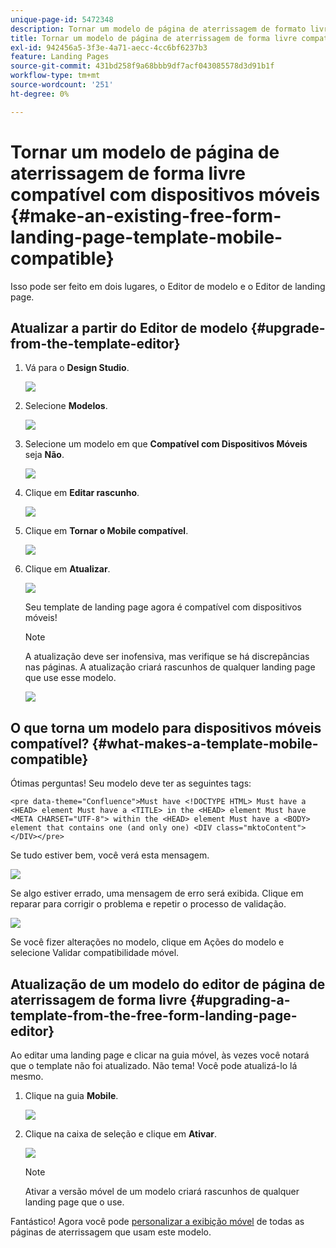 ```yaml
---
unique-page-id: 5472348
description: Tornar um modelo de página de aterrissagem de formato livre existente compatível com dispositivos móveis - Documentação do Marketo - Documentação do produto
title: Tornar um modelo de página de aterrissagem de forma livre compatível com dispositivos móveis
exl-id: 942456a5-3f3e-4a71-aecc-4cc6bf6237b3
feature: Landing Pages
source-git-commit: 431bd258f9a68bbb9df7acf043085578d3d91b1f
workflow-type: tm+mt
source-wordcount: '251'
ht-degree: 0%

---
```


# Tornar um modelo de página de aterrissagem de forma livre compatível com dispositivos móveis {#make-an-existing-free-form-landing-page-template-mobile-compatible}

Isso pode ser feito em dois lugares, o Editor de modelo e o Editor de landing page.

## Atualizar a partir do Editor de modelo {#upgrade-from-the-template-editor}

1. Vá para o **Design Studio**.

   ![](assets/designstudio-1.png)

1. Selecione **Modelos**.

   ![](assets/image2015-1-22-20-3a20-3a2.png)

1. Selecione um modelo em que **Compatível com Dispositivos Móveis** seja **Não**.

   ![](assets/image2015-1-22-20-3a22-3a24.png)

1. Clique em **Editar rascunho**.

   ![](assets/image2015-1-22-20-3a25-3a36.png)

1. Clique em **Tornar o Mobile compatível**.

   ![](assets/image2015-1-22-20-3a30-3a33.png)

1. Clique em **Atualizar**.

   ![](assets/image2015-1-22-20-3a32-3a45.png)

   Seu template de landing page agora é compatível com dispositivos móveis!

   >[!NOTE]
   >
   >A atualização deve ser inofensiva, mas verifique se há discrepâncias nas páginas. A atualização criará rascunhos de qualquer landing page que use esse modelo.

   ![](assets/image2015-1-22-20-3a36-3a43.png)

## O que torna um modelo para dispositivos móveis compatível? {#what-makes-a-template-mobile-compatible}

Ótimas perguntas! Seu modelo deve ter as seguintes tags:

`<pre data-theme="Confluence">Must have <!DOCTYPE HTML> Must have a <HEAD> element Must have a <TITLE> in the <HEAD> element Must have <META CHARSET="UTF-8"> within the <HEAD> element Must have a <BODY> element that contains one (and only one) <DIV class="mktoContent"></DIV></pre>`

Se tudo estiver bem, você verá esta mensagem.

![](assets/image2015-1-22-20-3a41-3a31.png)

Se algo estiver errado, uma mensagem de erro será exibida. Clique em reparar para corrigir o problema e repetir o processo de validação.

![](assets/image2015-1-22-20-3a43-3a20.png)

Se você fizer alterações no modelo, clique em Ações do modelo e selecione Validar compatibilidade móvel.

## Atualização de um modelo do editor de página de aterrissagem de forma livre {#upgrading-a-template-from-the-free-form-landing-page-editor}

Ao editar uma landing page e clicar na guia móvel, às vezes você notará que o template não foi atualizado. Não tema! Você pode atualizá-lo lá mesmo.

1. Clique na guia **Mobile**.

   ![](assets/image2015-1-22-20-3a48-3a19.png)

1. Clique na caixa de seleção e clique em **Ativar**.

   ![](assets/image2015-1-22-20-3a49-3a34.png)

   >[!NOTE]
   >
   >Ativar a versão móvel de um modelo criará rascunhos de qualquer landing page que o use.

Fantástico! Agora você pode [personalizar a exibição móvel](/help/marketo/product-docs/demand-generation/landing-pages/free-form-landing-pages/customize-mobile-view-for-your-free-form-landing-page.md) de todas as páginas de aterrissagem que usam este modelo.
